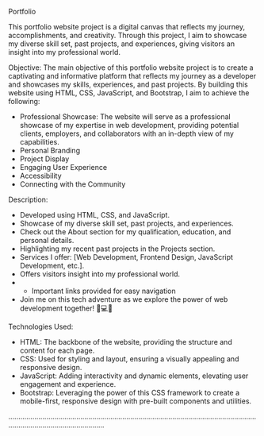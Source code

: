 Portfolio

This portfolio website project is a digital canvas that reflects my journey, accomplishments, and creativity. Through this project, I aim to showcase my diverse skill set, past projects, and experiences, giving visitors an insight into my professional world.

Objective:
The main objective of this portfolio website project is to create a captivating and informative platform that reflects my journey as a developer and showcases my skills, experiences, and past projects. By building this website using HTML, CSS, JavaScript, and Bootstrap, I aim to achieve the following:

- Professional Showcase: The website will serve as a professional showcase of my expertise in web development, providing potential clients, employers, and collaborators with an in-depth view of my capabilities.
- Personal Branding
- Project Display
- Engaging User Experience
- Accessibility
- Connecting with the Community

Description:
- Developed using HTML, CSS, and JavaScript.
- Showcase of my diverse skill set, past projects, and experiences.
- Check out the About section for my qualification, education, and personal details.
- Highlighting my recent past projects in the Projects section.
- Services I offer: [Web Development, Frontend Design, JavaScript Development, etc.].
- Offers visitors insight into my professional world.
- - Important links provided for easy navigation
- Join me on this tech adventure as we explore the power of web development together! 🚀💻✨

Technologies Used:

- HTML: The backbone of the website, providing the structure and content for each page.
- CSS: Used for styling and layout, ensuring a visually appealing and responsive design.
- JavaScript: Adding interactivity and dynamic elements, elevating user engagement and experience.
- Bootstrap: Leveraging the power of this CSS framework to create a mobile-first, responsive design with pre-built components and utilities.

............................................................................................................................................................................







